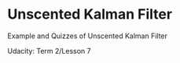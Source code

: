 # Unscented Kalman Filter
Example and Quizzes of Unscented Kalman Filter

Udacity: Term 2/Lesson 7


